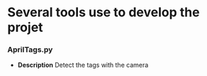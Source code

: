 # Several tools use to develop the projet

### AprilTags.py
- **Description** Detect the tags with the camera
